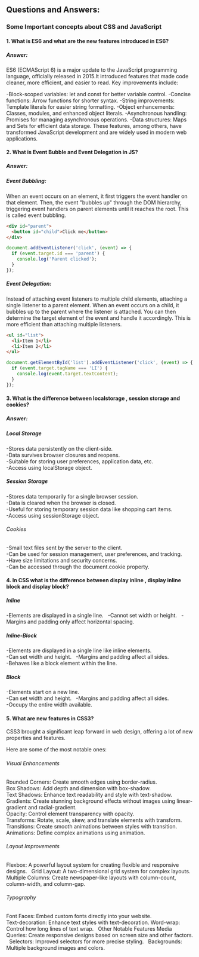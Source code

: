 ## Questions and Answers:
### Some Important concepts about CSS and JavaScript

#### 1. What is ES6 and what are the new features introduced in ES6?
##### Answer: 
ES6 (ECMAScript 6) is a major update to the JavaScript programming language, officially released in 2015.It introduced features that made code cleaner, more efficient, and easier to read. Key improvements include:

-Block-scoped variables: let and const for better variable control.
-Concise functions: Arrow functions for shorter syntax.
-String improvements: Template literals for easier string formatting.
-Object enhancements: Classes, modules, and enhanced object literals.
-Asynchronous handling: Promises for managing asynchronous operations.
-Data structures: Maps and Sets for efficient data storage.
These features, among others, have transformed JavaScript development and are widely used in modern web applications.

#### 2. What is Event Bubble and Event Delegation in JS?
##### Answer: 
##### Event Bubbling: 
When an event occurs on an element, it first triggers the event handler on that element. Then, the event "bubbles up" through the DOM hierarchy, triggering event handlers on parent elements until it reaches the root. This is called event bubbling.

```html
<div id="parent">
  <button id="child">Click me</button>
</div>
```
```javascript
document.addEventListener('click', (event) => {
  if (event.target.id === 'parent') {
    console.log('Parent clicked');
  }
});
```
##### Event Delegation:
Instead of attaching event listeners to multiple child elements, attaching a single listener to a parent element. When an event occurs on a child, it bubbles up to the parent where the listener is attached. You can then determine the target element of the event and handle it accordingly. This is more efficient than attaching multiple listeners.

```html
<ul id="list">
  <li>Item 1</li>
  <li>Item 2</li>
</ul>
```
```javascript
document.getElementById('list').addEventListener('click', (event) => {
  if (event.target.tagName === 'LI') {
    console.log(event.target.textContent);
  }
});
```

#### 3. What is the difference between localstorage , session storage and cookies?
##### Answer:
##### Local Storage
-Stores data persistently on the client-side.  
-Data survives browser closures and reopens.  
-Suitable for storing user preferences, application data, etc.  
-Access using localStorage object.  

##### Session Storage
-Stores data temporarily for a single browser session.  
-Data is cleared when the browser is closed.  
-Useful for storing temporary session data like shopping cart items.  
-Access using sessionStorage object.  

###### Cookies
-Small text files sent by the server to the client.  
-Can be used for session management, user preferences, and tracking.  
-Have size limitations and security concerns.  
-Can be accessed through the document.cookie property.  

#### 4. In CSS what is the difference between display inline , display inline block and display block?

##### Inline
-Elements are displayed in a single line.     
-Cannot set width or height.     
-Margins and padding only affect horizontal spacing.  

##### Inline-Block
-Elements are displayed in a single line like inline elements.  
-Can set width and height.     
-Margins and padding affect all sides.  
-Behaves like a block element within the line.     

##### Block
-Elements start on a new line.  
-Can set width and height.     
-Margins and padding affect all sides.  
-Occupy the entire width available.  

#### 5. What are new features in CSS3?

CSS3 brought a significant leap forward in web design, offering a lot of new properties and features.

Here are some of the most notable ones:   

###### Visual Enhancements
Rounded Corners: Create smooth edges using border-radius.  
Box Shadows: Add depth and dimension with box-shadow.  
Text Shadows: Enhance text readability and style with text-shadow. 
Gradients: Create stunning background effects without images using linear-gradient and radial-gradient.  
Opacity: Control element transparency with opacity.  
Transforms: Rotate, scale, skew, and translate elements with transform.  
Transitions: Create smooth animations between styles with transition.  
Animations: Define complex animations using animation.  

###### Layout Improvements
Flexbox: A powerful layout system for creating flexible and responsive designs.   
Grid Layout: A two-dimensional grid system for complex layouts.   
Multiple Columns: Create newspaper-like layouts with column-count, column-width, and column-gap.

###### Typography
Font Faces: Embed custom fonts directly into your website.  
Text-decoration: Enhance text styles with text-decoration.
Word-wrap: Control how long lines of text wrap.   
Other Notable Features
Media Queries: Create responsive designs based on screen size and other factors.   
Selectors: Improved selectors for more precise styling.   
Backgrounds: Multiple background images and colors.